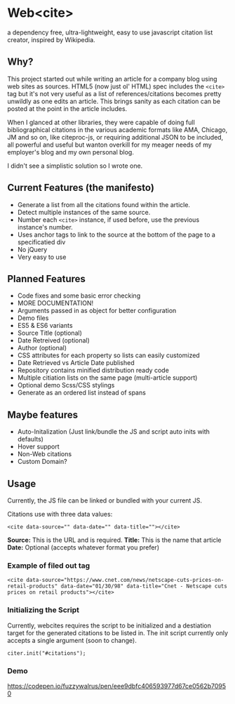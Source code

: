 # Web&lt;cite>
a dependency free, ultra-lightweight, easy to use javascript citation list creator, inspired by Wikipedia.

## Why?

This project started out while writing an article for a company blog using web sites as sources. HTML5 (now just ol' HTML) spec includes the `<cite>` tag but it's not very useful as a list of references/citations becomes pretty unwildly as one edits an article. This brings sanity as each citation can be posted at the point in the article includes. 

When I glanced at other libraries, they were capable of doing full bibliographical citations in the various academic formats like AMA, Chicago, JM  and so on, like citeproc-js, or requiring additional JSON to be included, all powerful and useful but wanton overkill for my meager needs of my employer's blog and my own personal blog.

I didn't see a simplistic solution so I wrote one.

## Current Features (the manifesto)

* Generate a list from all the citations found within the article.
* Detect multiple instances of the same source.
* Number each `<cite>` instance, if used before, use the previous instance's number.
* Uses anchor tags to link to the source at the bottom of the page to a specificatied div
* No jQuery
* Very easy to use
  
## Planned Features

* Code fixes and some basic error checking
* MORE DOCUMENTATION!
* Arguments passed in as object for better configuration
* Demo files
* ES5 & ES6 variants
* Source Title (optional)
* Date Retreived (optional)
* Author (optional)
* CSS attributes for each property so lists can easily customized
* Date Retrieved vs Article Date published
* Repository contains minified distribution ready code
* Multiple citiation lists on the same page (multi-article support)
* Optional demo Scss/CSS stylings 
* Generate as an ordered list instead of spans

## Maybe features

* Auto-Initalization (Just link/bundle the JS and script auto inits with defaults)
* Hover support
* Non-Web citations
* Custom Domain?


## Usage

Currently, the JS file can be linked or bundled with your current JS.  

Citations use  with three data values:

`<cite data-source="" data-date="" data-title=""></cite>`

**Source:** This is the URL and is required.
**Title:** This is the name that article
**Date:** Optional (accepts whatever format you prefer)

### Example of filed out tag

`<cite data-source="https://www.cnet.com/news/netscape-cuts-prices-on-retail-products" data-date="01/30/98" data-title="Cnet - Netscape cuts prices on retail products"></cite>`

### Initializing the Script

Currently, webcites requires the script to be initialized and a destiation target for the generated citations to be listed in. The init script currently only accepts a single argument (soon to change).

`citer.init("#citations");`

### Demo

https://codepen.io/fuzzywalrus/pen/eee9dbfc406593977d67ce0562b70950

